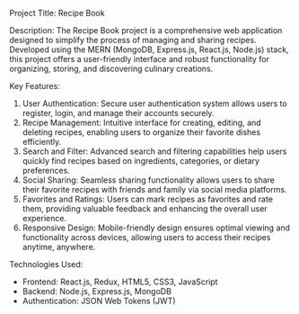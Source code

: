 Project Title: Recipe Book

Description:
The Recipe Book project is a comprehensive web application designed to simplify the process of managing and sharing recipes. Developed using the MERN (MongoDB, Express.js, React.js, Node.js) stack, this project offers a user-friendly interface and robust functionality for organizing, storing, and discovering culinary creations.

Key Features:
1. User Authentication: Secure user authentication system allows users to register, login, and manage their accounts securely.
2. Recipe Management: Intuitive interface for creating, editing, and deleting recipes, enabling users to organize their favorite dishes efficiently.
3. Search and Filter: Advanced search and filtering capabilities help users quickly find recipes based on ingredients, categories, or dietary preferences.
4. Social Sharing: Seamless sharing functionality allows users to share their favorite recipes with friends and family via social media platforms.
5. Favorites and Ratings: Users can mark recipes as favorites and rate them, providing valuable feedback and enhancing the overall user experience.
6. Responsive Design: Mobile-friendly design ensures optimal viewing and functionality across devices, allowing users to access their recipes anytime, anywhere.

Technologies Used:
- Frontend: React.js, Redux, HTML5, CSS3, JavaScript
- Backend: Node.js, Express.js, MongoDB
- Authentication: JSON Web Tokens (JWT)
